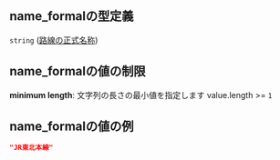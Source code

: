 ## name\_formalの型定義

`string` ([路線の正式名称](data-properties-路線リスト-items-properties-路線の正式名称.md))

## name\_formalの値の制限

**minimum length**: 文字列の長さの最小値を指定します value.length >= `1`

## name\_formalの値の例

```json
"JR東北本線"
```
